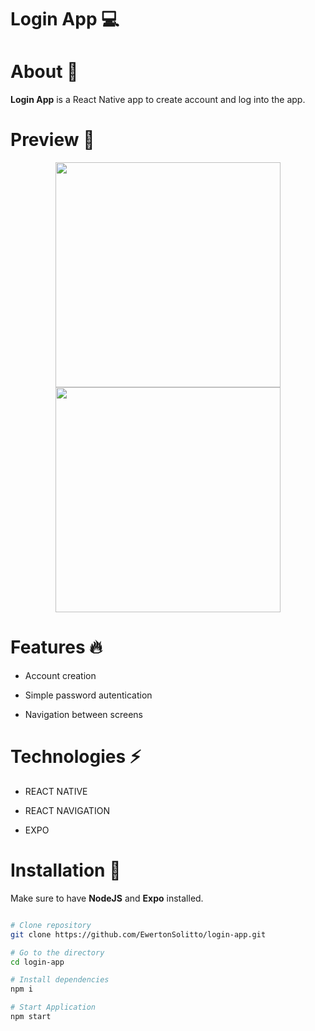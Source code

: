 # Login App 💻

# About 📝

**Login App** is a React Native app to create account and log into the app.

# Preview 📱

<div align='center'>
  <img src='https://github.com/EwertonSolitto/login-app/blob/main/assets/readme-2.jpeg' width=360/>
  <img src='https://github.com/EwertonSolitto/login-app/blob/main/assets/readme-1.jpeg' width=360/>
</div>

# Features 🔥

- Account creation

- Simple password autentication

- Navigation between screens

# Technologies ⚡
 
 - REACT NATIVE

 - REACT NAVIGATION

 - EXPO

# Installation 🔧

Make sure to have **NodeJS** and **Expo** installed.

```bash

# Clone repository
git clone https://github.com/EwertonSolitto/login-app.git

# Go to the directory
cd login-app

# Install dependencies
npm i

# Start Application
npm start

```
